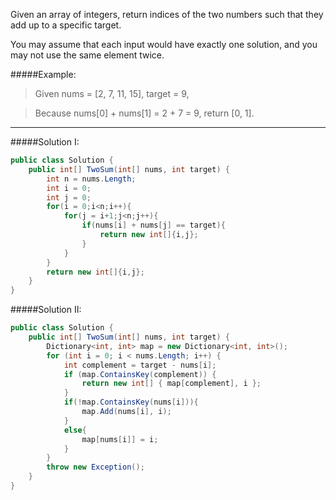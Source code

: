 Given an array of integers, return indices of the two numbers such that they add up to a specific target.

You may assume that each input would have exactly one solution, and you may not use the same element twice.

#####Example:

>Given nums = [2, 7, 11, 15], target = 9,

>Because nums[0] + nums[1] = 2 + 7 = 9,
return [0, 1].

------

#####Solution I:

```C#
public class Solution {
    public int[] TwoSum(int[] nums, int target) {
        int n = nums.Length;
        int i = 0;
        int j = 0;
        for(i = 0;i<n;i++){
            for(j = i+1;j<n;j++){
                if(nums[i] + nums[j] == target){
                    return new int[]{i,j};
                }
            }
        }
        return new int[]{i,j};
    }
}
```

#####Solution II:

```C#
public class Solution {
    public int[] TwoSum(int[] nums, int target) {
        Dictionary<int, int> map = new Dictionary<int, int>();
        for (int i = 0; i < nums.Length; i++) {
            int complement = target - nums[i];
            if (map.ContainsKey(complement)) {
                return new int[] { map[complement], i };
            }
            if(!map.ContainsKey(nums[i])){
                map.Add(nums[i], i);
            }
            else{
                map[nums[i]] = i;
            }
        }
        throw new Exception();
    }
}
```